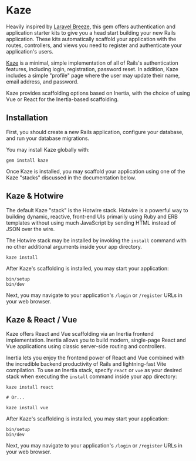 # Kaze

Heavily inspired by [Laravel Breeze](https://github.com/laravel/breeze), this gem offers authentication and application starter kits to give you a head start building your new Rails application. These kits automatically scaffold your application with the routes, controllers, and views you need to register and authenticate your application's users.

[Kaze](https://github.com/gtkvn/kaze) is a minimal, simple implementation of all of Rails's authentication features, including login, registration, password reset. In addition, Kaze includes a simple "profile" page where the user may update their name, email address, and password.

Kaze provides scaffolding options based on Inertia, with the choice of using Vue or React for the Inertia-based scaffolding.

## Installation

First, you should create a new Rails application, configure your database, and run your database migrations.

You may install Kaze globally with:

```
gem install kaze
```

Once Kaze is installed, you may scaffold your application using one of the Kaze "stacks" discussed in the documentation below.

## Kaze & Hotwire

The default Kaze "stack" is the Hotwire stack. Hotwire is a powerful way to building dynamic, reactive, front-end UIs primarily using Ruby and ERB templates without using much JavaScript by sending HTML instead of JSON over the wire.

The Hotwire stack may be installed by invoking the `install` command with no other additional arguments inside your app directory.

```
kaze install
```

After Kaze's scaffolding is installed, you may start your application:

```
bin/setup
bin/dev
```

Next, you may navigate to your application's `/login` or `/register` URLs in your web browser.

## Kaze & React / Vue

Kaze offers React and Vue scaffolding via an Inertia frontend implementation. Inertia allows you to build modern, single-page React and Vue applications using classic server-side routing and controllers.

Inertia lets you enjoy the frontend power of React and Vue combined with the incredible backend productivity of Rails and lightning-fast Vite compilation. To use an Inertia stack, specify `react` or `vue` as your desired stack when executing the `install` command inside your app directory:

```
kaze install react

# Or...

kaze install vue
```

After Kaze's scaffolding is installed, you may start your application:

```
bin/setup
bin/dev
```

Next, you may navigate to your application's `/login` or `/register` URLs in your web browser.
